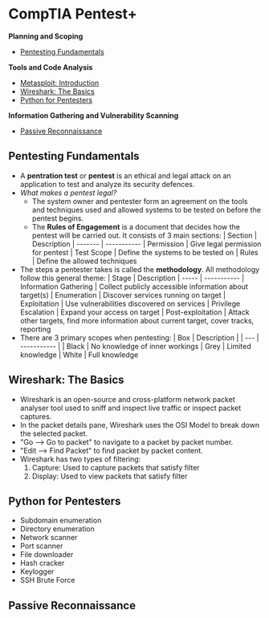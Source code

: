 # CompTIA Pentest+

**Planning and Scoping**
- [Pentesting Fundamentals](#pentesting-fundamentals)

**Tools and Code Analysis**
- [Metasploit: Introduction](/tryhackme/complete_beginner_path.md#metasploit-introduction)
- [Wireshark: The Basics](#wireshark-the-basics)
- [Python for Pentesters](#python-for-pentesters)

**Information Gathering and Vulnerability Scanning**
- [Passive Reconnaissance](#passive-reconnaissance)

## Pentesting Fundamentals
- A **pentration test** or **pentest** is an ethical and legal attack on an application to test and analyze its security defences.
- *What makes a pentest legal?*
    - The system owner and pentester form an agreement on the tools and techniques used and allowed systems to be tested on before the pentest begins.
    - The **Rules of Engagement** is a document that decides how the pentest will be carried out. It consists of 3 main sections: 
        | Section | Description 
        | ------- | ----------- 
        | Permission | Give legal permission for pentest
        | Test Scope | Define the systems to be tested on
        | Rules | Define the allowed techniques
- The steps a pentester takes is called the **methodology**. All methodology follow this general theme:
    | Stage | Description
    | ----- | -----------
    | Information Gathering | Collect publicly accessible information about target(s)
    | Enumeration | Discover services running on target
    | Exploitation | Use vulnerabilities discovered on services
    | Privilege Escalation | Expand your access on target
    | Post-exploitation | Attack other targets, find more information about current target, cover tracks, reporting
- There are 3 primary scopes when pentesting:
    | Box   | Description |
    | ---   | ----------- |
    | Black | No knowledge of inner workings
    | Grey  | Limited knowledge
    | White | Full knowledge

## Wireshark: The Basics
- Wireshark is an open-source and cross-platform network packet analyser tool used to sniff and inspect live traffic or inspect packet captures.
- In the packet details pane, Wireshark uses the OSI Model to break down the selected packet.
- "Go --> Go to packet" to navigate to a packet by packet number.
- "Edit --> Find Packet" to find packet by packet content.
- Wireshark has two types of filtering:
    1. Capture: Used to capture packets that satisfy filter
    2. Display: Used to view packets that satisfy filter

## Python for Pentesters
- Subdomain enumeration
- Directory enumeration
- Network scanner 
- Port scanner
- File downloader
- Hash cracker
- Keylogger
- SSH Brute Force

## Passive Reconnaissance
